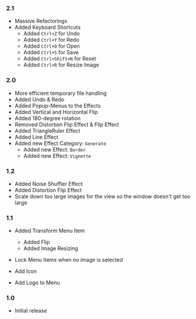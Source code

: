 ### 2.1
- Massive Refactorings
- Added Keyboard Shortcuts
  - Added `Ctrl+Z` for Undo
  - Added `Ctrl+Y` for Redo
  - Added `Ctrl+O` for Open
  - Added `Ctrl+S` for Save
  - Added `Ctrl+Shift+N` for Reset
  - Added `Ctrl+R` for Resize Image

### 2.0
- More efficient temporary file handling
- Added Undo & Redo
- Added Popup-Menus to the Effects
- Added Vertical and Horizontal Flip
- Added 180-degree rotation
- Removed Distortion Flip Effect & Flip Effect
- Added TriangleRuler Effect
- Added Line Effect
- Added new Effect Category: `Generate`
  - Added new Effect: `Border`
  - Added new Effect: `Vignette`

### 1.2
- Added Noise Shuffler Effect
- Added Distortion Flip Effect
- Scale down too large images for the view so the window doesn't get too large

### 1.1
- Added Transform Menu Item
    - Added Flip
    - Added Image Resizing

- Lock Menu Items when no image is selected
- Add Icon
- Add Logo to Menu

### 1.0
- Initial release

